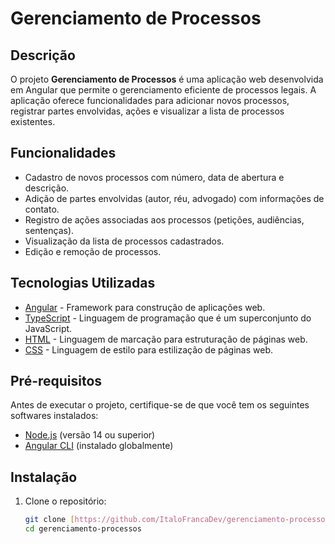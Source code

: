# Gerenciamento de Processos

## Descrição

O projeto **Gerenciamento de Processos** é uma aplicação web desenvolvida em Angular que permite o gerenciamento eficiente de processos legais. A aplicação oferece funcionalidades para adicionar novos processos, registrar partes envolvidas, ações e visualizar a lista de processos existentes.

## Funcionalidades

- Cadastro de novos processos com número, data de abertura e descrição.
- Adição de partes envolvidas (autor, réu, advogado) com informações de contato.
- Registro de ações associadas aos processos (petições, audiências, sentenças).
- Visualização da lista de processos cadastrados.
- Edição e remoção de processos.

## Tecnologias Utilizadas

- [Angular](https://angular.io/) - Framework para construção de aplicações web.
- [TypeScript](https://www.typescriptlang.org/) - Linguagem de programação que é um superconjunto do JavaScript.
- [HTML](https://developer.mozilla.org/pt-BR/docs/Web/HTML) - Linguagem de marcação para estruturação de páginas web.
- [CSS](https://developer.mozilla.org/pt-BR/docs/Web/CSS) - Linguagem de estilo para estilização de páginas web.

## Pré-requisitos

Antes de executar o projeto, certifique-se de que você tem os seguintes softwares instalados:

- [Node.js](https://nodejs.org/) (versão 14 ou superior)
- [Angular CLI](https://angular.io/cli) (instalado globalmente)

## Instalação

1. Clone o repositório:

   ```bash
   git clone [https://github.com/ItaloFrancaDev/gerenciamento-processos]
   cd gerenciamento-processos
